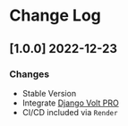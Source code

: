 # Change Log

## [1.0.0] 2022-12-23
### Changes

- Stable Version
- Integrate [Django Volt PRO](https://github.com/app-generator/django-admin-volt-pro)
- CI/CD included via `Render`
